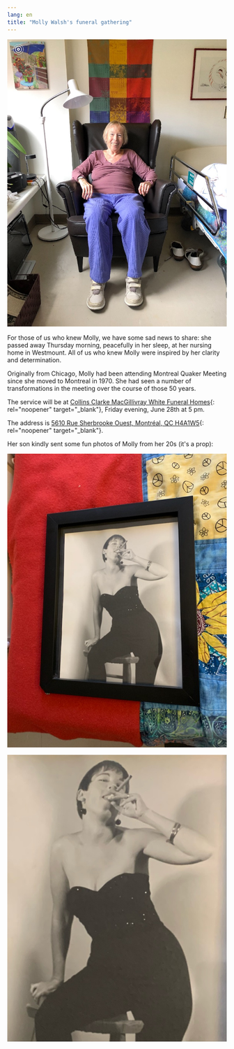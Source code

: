 ```yaml
---
lang: en
title: "Molly Walsh's funeral gathering"
---
```

![Molly at home](/assets/images/posts/Molly/cinq_ans.png)

For those of us who knew Molly, we have some sad news to share: she passed away Thursday morning, peacefully in her sleep, at her nursing home in Westmount. All of us who knew Molly were inspired by her clarity and determination.

Originally from Chicago, Molly had been attending Montreal Quaker Meeting since she moved to Montreal in 1970. She had seen a number of transformations in the meeting over the course of those 50 years.

The service will be at [Collins Clarke MacGillivray White Funeral Homes](https://www.dignitymemorial.com/en-ca/funeral-homes/quebec/montreal/residences-funeraires-collins-clarke-macgillvray-white-funeral-homes/3101){: rel="noopener" target="_blank"}, Friday evening, June 28th at 5 pm.

The address is [5610 Rue Sherbrooke Ouest, Montréal, QC H4A1W5](https://maps.app.goo.gl/ymtYRmnSAYaM9Ujf9){: rel="noopener" target="_blank"}.

Her son kindly sent some fun photos of Molly from her 20s (it's a prop):

![Molly with prop](/assets/images/posts/Molly/File0.png)

![Molly with prop](/assets/images/posts/Molly/File1.png)

